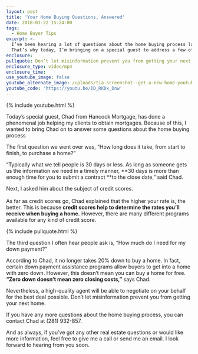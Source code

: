 ```yaml
---
layout: post
title: 'Your Home Buying Questions, Answered'
date: 2018-01-22 15:24:00
tags:
  - Home Buyer Tips
excerpt: >-
  I’ve been hearing a lot of questions about the home buying process lately.
  That’s why today, I’m bringing on a special guest to address a few of them.
enclosure:
pullquote: Don’t let misinformation prevent you from getting your next home.
enclosure_type: video/mp4
enclosure_time:
use_youtube_image: false
youtube_alternate_image: /uploads/tia-screenshot--get-a-new-home-youtube-1.jpg
youtube_code: 'https://youtu.be/ID_RKDx_Dnw'
---
```



{% include youtube.html %}

Today’s special guest, Chad from Hancock Mortgage, has done a phenomenal job helping my clients to obtain mortgages. Because of this, I wanted to bring Chad on to answer some questions about the home buying process

The first question we went over was, “How long does it take, from start to finish, to purchase a home?”

“Typically what we tell people is 30 days or less. As long as someone gets us the information we need in a timely manner, **30 days is more than enough time for you to submit a contract&nbsp;**to the close date,” said Chad.

Next, I asked him about the subject of credit scores.<br><br>As far as credit scores go, Chad explained that the higher your rate is, the better. This is because **credit scores help to determine the rates you’ll receive when buying a home.** However, there are many different programs available for any kind of credit score.

{% include pullquote.html %}

The third question I often hear people ask is, “How much do I need for my down payment?”

According to Chad, it no longer takes 20% down to buy a home. In fact, certain down payment assistance programs allow buyers to get into a home with zero down. However, this doesn’t mean you can buy a home for free. **“Zero down doesn’t mean zero closing costs,”** says Chad.

Nevertheless, a high-quality agent will be able to negotiate on your behalf for the best deal possible. Don’t let misinformation prevent you from getting your next home.

If you have any more questions about the home buying process, you can contact Chad at (281) 932-857.

And as always, if you’ve got any other real estate questions or would like more information, feel free to give me a call or send me an email. I look forward to hearing from you soon.